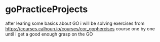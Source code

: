 # goPracticeProjects
after learing some basics about GO i will be solving exercises from https://courses.calhoun.io/courses/cor_gophercises course
one by one until i get a good enough grasp on the GO